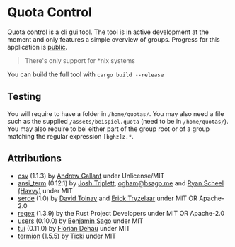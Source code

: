 # Quota Control

Quota control is a cli gui tool. The tool is in active development at the moment and only features a simple overview of groups. Progress for this application is [public](https://github.com/Chaostheorie/quota-control/projects/1?fullscreen=true).

> There's only support for \*nix systems

You can build the full tool with `cargo build --release`

## Testing

You will require to have a folder in `/home/quotas/`. You may also need a file such as the supplied `/assets/beispiel.quota` (need to be in `/home/quotas/`). You may also require to bei either part of the group root or of a group matching the regular expression `[bghz]z.*`.

## Attributions

- [csv](https://crates.io/crates/csv) (1.1.3) by [Andrew Gallant](jamslam@gmail.com) under Unlicense/MIT
- [ansi_term](https://crates.io/crates/ansi_term) (0.12.1) by [Josh Triplett](josh@joshtriplett.org), ogham@bsago.me and [Ryan Scheel (Havvy)](ryan.havvy@gmail.com) under MIT
- [serde](https://crates.io/crates/serde) (1.0) by [David Tolnay](dtolnay@gmail.com) and [Erick Tryzelaar](erick.tryzelaar@gmail.com) under MIT OR Apache-2.0
- [regex](https://crates.io/crates/regex) (1.3.9) by the Rust Project Developers under MIT OR Apache-2.0
- [users](https://crates.io/crates/users) (0.10.0) by [Benjamin Sago](ogham@bsago.me) under MIT
- [tui](https://crates.io/crates/tui) (0.11.0) by [Florian Dehau](work@fdehau.com) under MIT
- [termion](https://gitlab.redox-os.org/redox-os/termion) (1.5.5) by [Ticki](Ticki@users.noreply.github.com) under MIT

